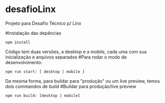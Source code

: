 # desafioLinx
Projeto para Desafio Técnico p/ Linx

#Instalação das depências
```
npm install
```
Código tem duas versões, a desktop e a mobile, cada uma com sua inicialização e arquivos separados
#Para rodar o modo de desenvolvimento:
```
npm run start: [ desktop | mobile ]
```
Da mesma forma, para buildar para "produção" ou um live preview, temos dois commandos de build
#Buildar para produção/live preview
```
npm run build: [desktop | mobile]
```